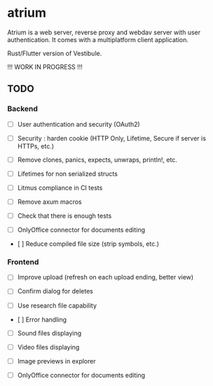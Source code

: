 # atrium

Atrium is a web server, reverse proxy and webdav server with user authentication. It comes with a multiplatform client application.

Rust/Flutter version of Vestibule.

!!! WORK IN PROGRESS !!!

## TODO

### Backend

- [ ] User authentication and security (OAuth2)

- [ ] Security : harden cookie (HTTP Only, Lifetime, Secure if server is HTTPs, etc.)

- [ ] Remove clones, panics, expects, unwraps, println!, etc.
- [ ] Lifetimes for non serialized structs
- [ ] Litmus compliance in CI tests
- [ ] Remove axum macros
- [ ] Check that there is enough tests
- [ ] OnlyOffice connector for documents editing
- [ ] Reduce compiled file size (strip symbols, etc.)

### Frontend

- [ ] Improve upload (refresh on each upload ending, better view)
- [ ] Confirm dialog for deletes

- [ ] Use research file capability
- [ ] Error handling

- [ ] Sound files displaying
- [ ] Video files displaying
- [ ] Image previews in explorer

- [ ] OnlyOffice connector for documents editing
